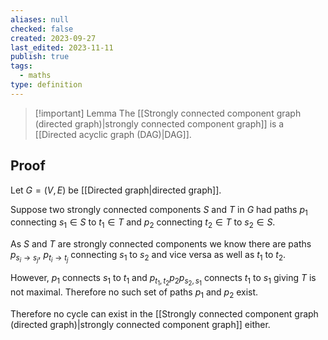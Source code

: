 ```yaml
---
aliases: null
checked: false
created: 2023-09-27
last_edited: 2023-11-11
publish: true
tags:
  - maths
type: definition
---
```

> [!important] Lemma
> The [[Strongly connected component graph (directed graph)|strongly connected component graph]] is a [[Directed acyclic graph (DAG)|DAG]].

## Proof

Let $G = (V,E)$ be [[Directed graph|directed graph]].

Suppose two strongly connected components $S$ and $T$ in $G$ had paths $p_1$ connecting $s_1 \in S$ to $t_1 \in T$ and $p_2$ connecting $t_2 \in T$ to $s_2 \in S$.

As $S$ and $T$ are strongly connected components we know there are paths $p_{s_i \rightarrow s_j}$, $p_{t_i \rightarrow t_j}$ connecting $s_1$ to $s_2$ and vice versa as well as $t_1$ to $t_2$.

However, $p_1$ connects $s_1$ to $t_1$ and $p_{t_1,t_2} p_2 p_{s_2,s_1}$ connects $t_1$ to $s_1$ giving $T$ is not maximal. Therefore no such set of paths $p_1$ and $p_2$ exist.

Therefore no cycle can exist in the [[Strongly connected component graph (directed graph)|strongly connected component graph]] either.
